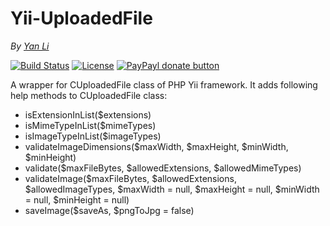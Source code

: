# Yii-UploadedFile #
*By [Yan Li](https://github.com/yanli0303)* 

<!--
[![Latest Stable Version](http://img.shields.io/packagist/v/yanli0303/yii-uploaded-file.svg)](https://packagist.org/packages/yanli0303/yii-uploaded-file)
[![Total Downloads](https://img.shields.io/packagist/dt/yanli0303/yii-uploaded-file.svg)](https://packagist.org/packages/yanli0303/yii-uploaded-file)
-->
[![Build Status](https://travis-ci.org/yanli0303/Yii-UploadeFile.svg?branch=master)](https://travis-ci.org/yanli0303/Yii-UploadedFile)
[![License](https://img.shields.io/badge/License-MIT-brightgreen.svg)](https://packagist.org/packages/yanli0303/yii-uploaded-file)
[![PayPayl donate button](http://img.shields.io/badge/paypal-donate-orange.svg)](https://www.paypal.com/cgi-bin/webscr?cmd=_donations&business=silentwait4u%40gmail%2ecom&lc=US&item_name=Yan%20Li&no_note=0&currency_code=USD&bn=PP%2dDonationsBF%3apaypal%2ddonate%2ejpg%3aNonHostedGuest)

A wrapper for CUploadedFile class of PHP Yii framework.
It adds following help methods to CUploadedFile class:

- isExtensionInList($extensions)
- isMimeTypeInList($mimeTypes)
- isImageTypeInList($imageTypes)
- validateImageDimensions($maxWidth, $maxHeight, $minWidth, $minHeight)
- validate($maxFileBytes, $allowedExtensions, $allowedMimeTypes)
- validateImage($maxFileBytes, $allowedExtensions, $allowedImageTypes, $maxWidth = null, $maxHeight = null, $minWidth = null, $minHeight = null)
- saveImage($saveAs, $pngToJpg = false)